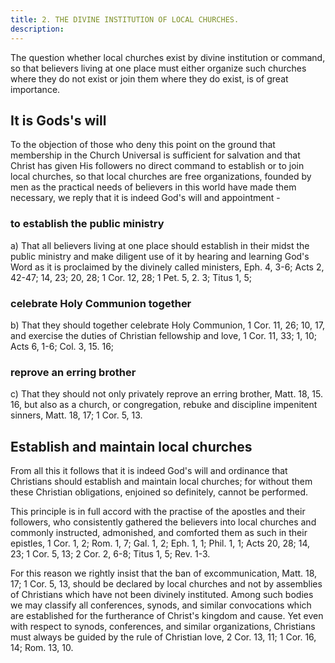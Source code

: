 ```yaml
---
title: 2. THE DIVINE INSTITUTION OF LOCAL CHURCHES.
description: 
---
```


The question whether local churches exist by divine institution or command, so that believers living at one place must either organize such churches where they do not exist or join them where they do exist, is of great importance.

## It is Gods's will
To the objection of those who deny this point on the ground that membership in the Church Universal is sufficient for salvation and that Christ has given His followers no direct command to establish or to join local churches, so that local churches are free organizations, founded by men as the practical needs of believers in this world have made them necessary, we reply that it is indeed God's will and appointment - 

### to establish the public ministry
a) That all believers living at one place should establish in their midst the public ministry and make diligent use of it by hearing and learning God's Word as it is proclaimed by the divinely called ministers, Eph. 4, 3-6; Acts 2, 42-47; 14, 23; 20, 28; 1 Cor. 12, 28; 1 Pet. 5, 2. 3; Titus 1, 5;

### celebrate Holy Communion together
b) That they should together celebrate Holy Communion, 1 Cor. 11, 26; 10, 17, and exercise the duties of Christian fellowship and love, 1 Cor. 11, 33; 1, 10; Acts 6, 1-6; Col. 3, 15. 16;

### reprove an erring brother
c) That they should not only privately reprove an erring brother, Matt. 18, 15. 16, but also as a church, or congregation, rebuke and discipline impenitent sinners, Matt. 18, 17; 1 Cor. 5, 13.

## Establish and maintain local churches
From all this it follows that it is indeed God's will and ordinance that Christians should establish and maintain local churches; for without them these Christian obligations, enjoined so definitely, cannot be performed.

This principle is in full accord with the practise of the apostles and their followers, who consistently gathered the believers into local churches and commonly instructed, admonished, and comforted them as such in their epistles, 1 Cor. 1, 2; Rom. 1, 7; Gal. 1, 2; Eph. 1, 1; Phil. 1, 1; Acts 20, 28; 14, 23; 1 Cor. 5, 13; 2 Cor. 2, 6-8; Titus 1, 5; Rev. 1-3.

For this reason we rightly insist that the ban of excommunication, Matt. 18, 17; 1 Cor. 5, 13, should be declared by local churches and not by assemblies of Christians which have not been divinely instituted. Among such bodies we may classify all conferences, synods, and similar convocations which are established for the furtherance of Christ's kingdom and cause. Yet even with respect to synods, conferences, and similar organizations, Christians must always be guided by the rule of Christian love, 2 Cor. 13, 11; 1 Cor. 16, 14; Rom. 13, 10.